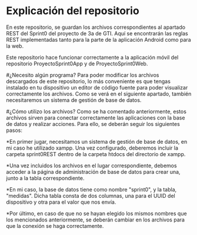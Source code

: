 # Explicación del repositorio
En este repositorio, se guardan los archivos correspondientes al apartado REST del Sprint0 del proyecto de 3a de GTI. Aquí se encontrarán las reglas REST implementadas tanto para la parte de la aplicación Android como para la web.

Este repositorio hace funcionar correctamente a la aplicación móvil del repositorio ProyectoSprint0App y de ProyectoSprint0Web.

#¿Necesito algún programa?
Para poder modificar los archivos descargados de este repositorio, lo más conveniente es que tengas instalado en tu dispositivo un editor de código fuente para poder visualizar correctamente los archivos. Como se verá en el siguiente apartado, también necesitaremos un sistema de gestión de base de datos.

#¿Cómo utilizo los archivos?
Como se ha comentado anteriormente, estos archivos sirven para conectar correctamente las aplicaciones con la base de datos y realizar acciones. Para ello, se deberán seguir los siguientes pasos:

*En primer jugar, necesitamos un sistema de gestión de base de datos, en mi caso he utilizado xampp. Una vez configurado, deberemos incluir la carpeta sprint0REST dentro de la carpeta htdocs del directorio de xampp.

*Una vez incluidos los archivos en el lugar correspondiente, debemos acceder a la página de administración de base de datos para crear una, junto a la tabla correspondiente.

*En mi caso, la base de datos tiene como nombre "sprint0", y la tabla, "medidas". Dicha tabla consta de dos columnas, una para el UUID del dispositivo y otra para el valor que nos envía.

*Por último, en caso de que no se hayan elegido los mismos nombres que los mencionados anteriormente, se deberán cambiar en los archivos para que la conexión se haga correctamente.
